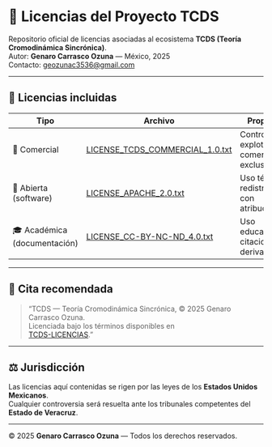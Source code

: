 # 📘 Licencias del Proyecto TCDS

Repositorio oficial de licencias asociadas al ecosistema **TCDS (Teoría Cromodinámica Sincrónica)**.  
Autor: **Genaro Carrasco Ozuna** — México, 2025  
Contacto: [geozunac3536@gmail.com](mailto:geozunac3536@gmail.com)

---

## 🧩 Licencias incluidas

| Tipo | Archivo | Propósito |
|------|----------|------------|
| 💼 Comercial | [LICENSE_TCDS_COMMERCIAL_1.0.txt](LICENSE_TCDS_COMMERCIAL_1.0.txt) | Control y explotación comercial exclusiva |
| 🧩 Abierta (software) | [LICENSE_APACHE_2.0.txt](LICENSE_APACHE_2.0.txt) | Uso técnico y redistribución con atribución |
| 🎓 Académica (documentación) | [LICENSE_CC-BY-NC-ND_4.0.txt](LICENSE_CC-BY-NC-ND_4.0.txt) | Uso educativo y citacional, sin derivaciones |

---

## 🔗 Cita recomendada

> “TCDS — Teoría Cromodinámica Sincrónica, © 2025 Genaro Carrasco Ozuna.  
> Licenciada bajo los términos disponibles en  
> [TCDS-LICENCIAS](https://github.com/geozunac3536-jpg/TCDS-LICENCIAS).”

---

## ⚖️ Jurisdicción

Las licencias aquí contenidas se rigen por las leyes de los **Estados Unidos Mexicanos**.  
Cualquier controversia será resuelta ante los tribunales competentes del **Estado de Veracruz**.

---

© 2025 **Genaro Carrasco Ozuna** — Todos los derechos reservados.
